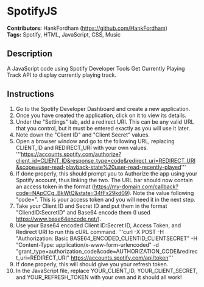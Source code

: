 # SpotifyJS

**Contributors:** HankFordham (https://github.com/HankFordham)  
**Tags:** Spotify, HTML, JavaScript, CSS, Music  
  
## Description  
  
A JavaScript code using Spotify Developer Tools Get Currently Playing Track API to display currently playing track.

## Instructions

1. Go to the Spotify Developer Dashboard and create a new application.
2. Once you have created the application, click on it to view its details.
3. Under the "Settings" tab, add a redirect URI. This can be any valid URL that you control, but it must be entered exactly as you will use it later.
4. Note down the "Client ID" and "Client Secret" values.
5. Open a browser window and go to the following URL, replacing CLIENT_ID and REDIRECT_URI with your own values.
'''https://accounts.spotify.com/authorize?client_id=CLIENT_ID&response_type=code&redirect_uri=REDIRECT_URI&scope=user-read-playback-state%20user-read-recently-played'''
6. If done properly, this should prompt you to Authorize the app using your Spotify account, thus linking the two. The URL bar should now contain an access token in the format (https://my-domain.com/callback?code=NApCCg..BkWtQ&state=34fFs29kd09). Note the value following "code=". This is your access token and you will need it in the next step.
7. Take your Client ID and Secret ID and put them in the format "CliendID:SecretID" and Base64 encode them (I used https://www.base64encode.net/).
8. Use your Base64 encoded Client ID:Secret ID, Access Token, and Redirect URI to run this cURL command.
'''curl -X POST -H "Authorization: Basic BASE64_ENCODED_CLIENTID_CLIENTSECRET" -H "Content-Type: application/x-www-form-urlencoded" -d "grant_type=authorization_code&code=AUTHORIZATION_CODE&redirect_uri=REDIRECT_URI" https://accounts.spotify.com/api/token'''
9. If done properly, this will should give you your refresh token.
10. In the JavaScript file, replace YOUR_CLIENT_ID, YOUR_CLIENT_SECRET, and YOUR_REFRESH_TOKEN with your own and it should all work!

